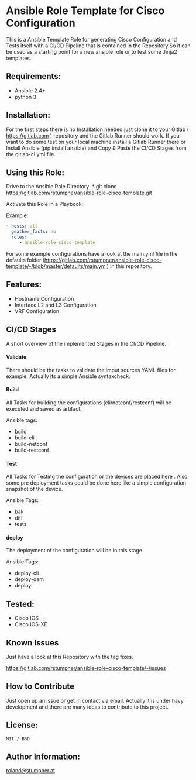 # Ansible Role Template for Cisco Configuration

This is a Ansible Template Role for generating Cisco Configuration and Tests itself with a CI/CD Pipeline that is contained in the Repository.So it can be used as a starting point for a new ansible role or to test some Jinja2 templates.

## Requirements:
   * Ansible 2.4+
   * python 3

## Installation:

For the first steps there is no Installation needed just clone it to your Gitlab ( https://gitlab.com ) repository and the Gitlab Runner should work.
If you want to do some test on your local machine install a Gitlab Runner there or Install Ansible (pip install ansible) and Copy & Paste the CI/CD Stages from the gitlab-ci.yml file.


## Using this Role:
Drive to the Ansible Role Directory:
    * git clone https://gitlab.com/rstumpner/ansible-role-cisco-template.git

Activate this Role in a Playbook:

Example:
```YAML
- hosts: all
  geather_facts: no
  roles:
     - ansible-role-cisco-template
```
For some example configurations have a look at the main.yml file in the defaults folder (https://gitlab.com/rstumpner/ansible-role-cisco-template/-/blob/master/defaults/main.yml) in this repository.

## Features:
- Hostname Configuration
- Interface L2 and L3 Configuration
- VRF Configuration

## CI/CD Stages
A short overview of the implemented Stages in the CI/CD Pipeline.

#### Validate

There should be the tasks to validate the imput sources YAML files for example. Actually its a simple Ansible syntaxcheck.

#### Build
All Tasks for building the configurations (cli/netconf/restconf) will be executed and saved as artifact.

Ansible tags: 
- build
- build-cli
- build-netconf
- build-restconf

#### Test
All Tasks for Testing the configuration or the devices are placed here . Also some pre deployment tasks could be done here like a simple configuration snapshot of the device.

Ansible Tags:
- bak
- diff
- tests

#### deploy
The deployment of the configuration will be in this stage. 

Ansible Tags:
- deploy-cli
- deploy-oam
- deploy 

## Tested:
 - Cisco IOS
 - Cisco IOS-XE

## Known Issues
Just have a look at this Repository with the tag fixes.

https://gitlab.com/rstumpner/ansible-role-cisco-template/-/issues

## How to Contribute
Just open up an issue or get in contact via email. Actually it is under havy development and there are many ideas to contribute to this project. 

## License:
    MIT / BSD

## Author Information:
roland@stumpner.at